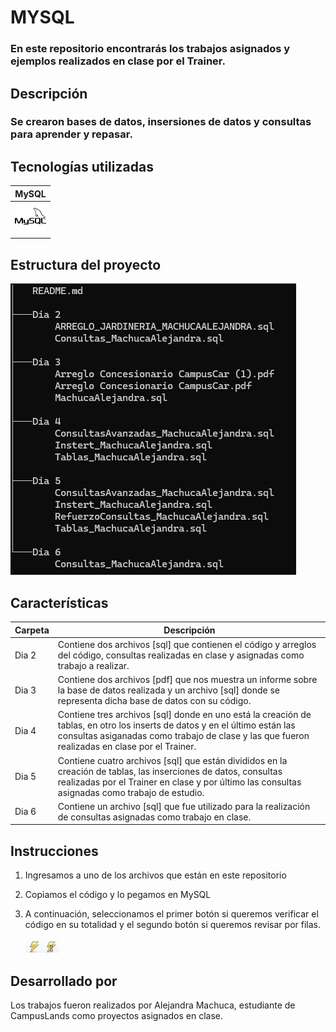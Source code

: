 # MYSQL

### En este repositorio encontrarás los trabajos asignados y ejemplos realizados en clase por el Trainer.

## Descripción

### Se crearon bases de datos, insersiones de datos y consultas para aprender y repasar.

## Tecnologías utilizadas
| MySQL |
|--|
![alt text](icons8-mysql-50.png)|

## Estructura del proyecto

![alt text](image.png)

## Características
| Carpeta | Descripción |
|--|--|
|Dia 2| Contiene dos archivos [sql] que contienen el código y arreglos del código, consultas realizadas en clase y asignadas como trabajo a realizar.|
|Dia 3| Contiene dos archivos [pdf] que nos muestra un informe sobre la base de datos realizada y un archivo [sql] donde se representa dicha base de datos con su código.|
|Dia 4| Contiene tres archivos [sql] donde en uno está la creación de tablas, en otro los inserts de datos y en el último están las consultas asiganadas como trabajo de clase y las que fueron realizadas en clase por el Trainer.|
|Dia 5| Contiene cuatro archivos [sql] que están divididos en la creación de tablas, las inserciones de datos, consultas realizadas por el Trainer en clase y por último las consultas asignadas como trabajo de estudio.|
|Dia 6| Contiene un archivo [sql] que fue utilizado para la realización de consultas asignadas como trabajo en clase.|

## Instrucciones

1. Ingresamos a uno de los archivos que están en este repositorio
2. Copiamos el código y lo pegamos en MySQL
3. A continuación, seleccionamos el primer botón si queremos verificar el código en su totalidad y el segundo botón si queremos revisar por filas.

    ![alt text](image-1.png)

## Desarrollado por

Los trabajos fueron realizados por Alejandra Machuca, estudiante de CampusLands como proyectos asignados en clase.